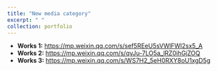 ```yaml
---
title: "New media category"
excerpt: " "
collection: portfolio
---
```


* **Works 1:** https://mp.weixin.qq.com/s/sef5REeU5sVWlFWl2sx5_A
* **Works 2:** https://mp.weixin.qq.com/s/qyJu-7LO5a_lRZ0ihGjZOQ
* **Works 3:** https://mp.weixin.qq.com/s/WS7H2_5eH0RXY8oU1xgD5g
